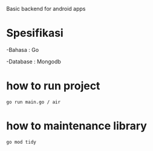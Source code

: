 Basic backend for android apps

# Spesifikasi
-Bahasa : Go

-Database : Mongodb

# how to run project
```
go run main.go / air
```

# how to maintenance library
```
go mod tidy